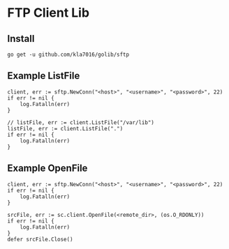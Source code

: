 # FTP Client Lib

## Install
```
go get -u github.com/kla7016/golib/sftp
```
## Example ListFile
```
client, err := sftp.NewConn("<host>", "<username>", "<password>", 22)
if err != nil {
    log.Fatalln(err)
}

// listFile, err := client.ListFile("/var/lib")
listFile, err := client.ListFile(".")
if err != nil {
    log.Fatalln(err)
}
```


## Example OpenFile
```
client, err := sftp.NewConn("<host>", "<username>", "<password>", 22)
if err != nil {
    log.Fatalln(err)
}

srcFile, err := sc.client.OpenFile(<remote_dir>, (os.O_RDONLY))
if err != nil {
    log.Fatalln(err)
}
defer srcFile.Close()
```